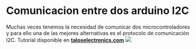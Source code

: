 # Comunicacion entre dos arduino I2C
Muchas veces tenemos la necesidad de comunicar dos microcontroladores y para ello una de las mejores alternativas es el protocolo de comunicación I2C.
Tutorial disponible en **[taloselectronics.com](https://www.taloselectronics.com/blogs/tutoriales/como-mandar-datos-a-otro-arduino-por-i2c")**
![](https://cdn.shopify.com/s/files/1/0020/8027/6524/files/Portada_Comunicacion_I2C_1024x1024.png?v=1585328087)
